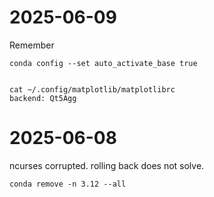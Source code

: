 # 2025-06-09

Remember

    conda config --set auto_activate_base true


    cat ~/.config/matplotlib/matplotlibrc
    backend: Qt5Agg

# 2025-06-08

ncurses corrupted. rolling back does not solve.

    conda remove -n 3.12 --all
